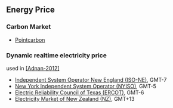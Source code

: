 Energy Price
---

### Carbon Market
- [Pointcarbon](../traces/PointCarbon.md)

### Dynamic realtime electricity price
used in [[Adnan-2012]](../../papers/AdnanS12_dynamic-deferral-geoDC.md)
- [Independent System Operator New England (ISO-NE)](http://www.iso-ne.com/), GMT-7
- [New York Independent System Operator (NYISO)](http://www.nyiso.com/public/index.jsp), GMT-5
- [Electric Reliability Council of Texas (ERCOT)](http://www.ercot.com/), GMT-6
- [Electricity Market of New Zealand (NZ)](http://www.electricityinfo.co.nz/comitFta/ftapage.main), GMT+13
